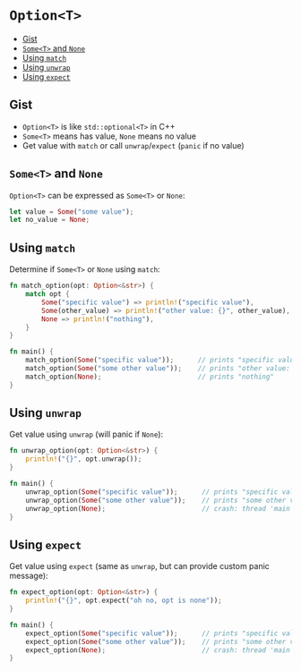 # `Option<T>`

- [Gist](#gist)
- [`Some<T>` and `None`](#somet-and-none)
- [Using `match`](#using-match)
- [Using `unwrap`](#using-unwrap)
- [Using `expect`](#using-expect)

## Gist
- `Option<T>` is like `std::optional<T>` in C++
- `Some<T>` means has value, `None` means no value
- Get value with `match` or call `unwrap`/`expect` (`panic` if no value)

## `Some<T>` and `None`
`Option<T>` can be expressed as `Some<T>` or `None`:
```rust
let value = Some("some value");
let no_value = None;
```

## Using `match`
Determine if `Some<T>` or `None` using `match`:
```rust
fn match_option(opt: Option<&str>) {
    match opt {
        Some("specific value") => println!("specific value"),
        Some(other_value) => println!("other value: {}", other_value),
        None => println!("nothing"),
    }
}

fn main() {
    match_option(Some("specific value"));      // prints "specific value"
    match_option(Some("some other value"));    // prints "other value: some other value"
    match_option(None);                        // prints "nothing"
}
```

## Using `unwrap`
Get value using `unwrap` (will panic if `None`):
```rust
fn unwrap_option(opt: Option<&str>) {
    println!("{}", opt.unwrap());
}

fn main() {
    unwrap_option(Some("specific value"));      // prints "specific value"
    unwrap_option(Some("some other value"));    // prints "some other value"
    unwrap_option(None);                        // crash: thread 'main' panicked at 'called `Option::unwrap()` on a `None` value'
}
```

## Using `expect`
Get value using `expect` (same as `unwrap`, but can provide custom panic message):
```rust
fn expect_option(opt: Option<&str>) {
    println!("{}", opt.expect("oh no, opt is none"));
}

fn main() {
    expect_option(Some("specific value"));      // prints "specific value"
    expect_option(Some("some other value"));    // prints "some other value"
    expect_option(None);                        // crash: thread 'main' panicked at 'oh no, opt is none'
}
```
